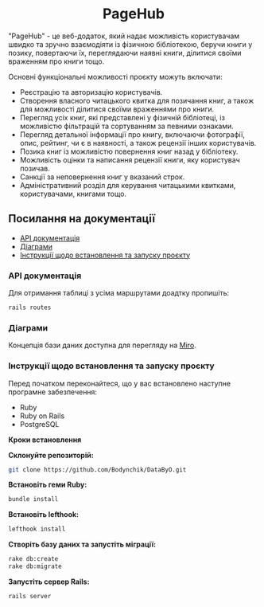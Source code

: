 <h1 align="center">PageHub</h1>

"PageHub" - це веб-додаток, який надає можливість користувачам швидко та зручно взаємодіяти із фізичною бібліотекою, беручи книги у позику, повертаючи їх, переглядаючи наявні книги, ділитися своїми враженням про книги тощо.

Основні функціональні можливості проєкту можуть включати:

- Реєстрацію та авторизацію користувачів.
- Створення власного читацького квитка для позичання книг, а також для можливості ділитися своїми враженнями про книги.
- Перегляд усіх книг, які представлені у фізичній бібліотеці, із можливістю фільтрацій та сортуванням за певними ознаками.
- Перегляд детальної інформації про книгу, включаючи фотографії, опис, рейтинг, чи є в наявності, а також рецензії інших користувачів.
- Позика книг із можливістю повернення книг назад у бібліотеку.
- Можливість оцінки та написання рецензії книги, яку користувач позичав.
- Санкції за неповернення книг у вказаний строк.
- Адміністративний розділ для керування читацькими квитками, користувачами, книгами тощо.

## Посилання на документації

- [API документація](#api-документація)
- [Діаграми](#діаграми)
- [Інструкції щодо встановлення та запуску проєкту](#інструкції-щодо-встановлення-та-запуску-проєкту)

### API документація

Для отримання таблиці з усіма маршрутами доадтку пропишіть:
```bash
rails routes
```

### Діаграми

Концепція бази даних доступна для перегляду на [Miro](https://miro.com/welcomeonboard/RUx1MFRRT3VPNnhUWTRhS095am5qU2hOVWdLRURtVUNsczNGQ3A4cWsxZHYydXE2M3BTVTRBaEhQZDVBNm5KVnwzMDc0NDU3MzU4NDc1MTY0MjI5fDI=?share_link_id=282853899316).

### Інструкції щодо встановлення та запуску проєкту

Перед початком переконайтеся, що у вас встановлено наступне програмне забезпечення:

- Ruby
- Ruby on Rails
- PostgreSQL

**Кроки встановлення**

**Склонуйте репозиторій:**

```bash 
git clone https://github.com/Bodynchik/DataByO.git
```

**Встановіть геми Ruby:**

```bash
bundle install
```

**Встановіть lefthook:**

```bash
lefthook install
```

**Створіть базу даних та запустіть міграції:**

```bash
rake db:create
rake db:migrate
```

**Запустіть сервер Rails:**

```bash
rails server
```
